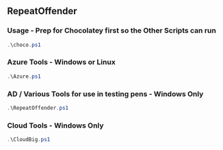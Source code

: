 ﻿## RepeatOffender

### Usage - Prep for Chocolatey first so the Other Scripts can run
```powershell
.\choco.ps1
```

### Azure Tools - Windows or Linux
```powershell
.\Azure.ps1
```

### AD / Various Tools for use in testing pens - Windows Only
```powershell
.\RepeatOffender.ps1
```

### Cloud Tools - Windows Only
```powershell
.\CloudBig.ps1
```
